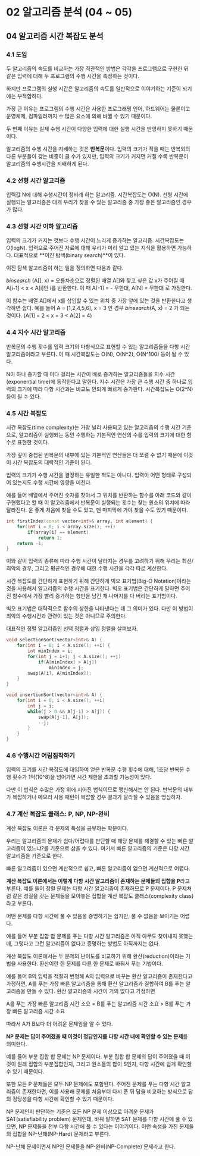 # 02 알고리즘 분석 (04 ~ 05)

## 04 알고리즘 시간 복잡도 분석

### 4.1 도입

두 알고리즘의 속도를 비교하는 가장 직관적인 방법은 각각을 프로그램으로 구현한 뒤 같은 입력에 대해 두 프로그램의 수행 시간을 측정하는 것이다.

하지만 프로그램의 실행 시간은 알고리즘의 속도를 일반적으로 이야기하는 기준이 되기에는 부적합하다. 

가장 큰 이유는 프로그램의 수행 시간은 사용한 프로그래밍 언어, 하드웨어는 물론이고 운영체제, 컴파일러까지 수 많은 요소에 의해 바뀔 수 있기 때문이다.

두 번째 이유는 실제 수행 시간이 다양한 입력에 대한 실행 시간을 반영하지 못하기 때문이다. 

알고리즘의 수행 시간을 지배하는 것은 **반복문**이다. 입력의 크기가 작을 때는 반복외의 다른 부분들이 갖는 비중이 클 수가 있지만, 입력의 크기가 커지면 커질 수록 반복문이 알고리즘의 수행시간을 지배하게 된다.

### 4.2 선형 시간 알고리즘

입력값 N에 대해 수행시간이 정비례 하는 알고리즘. 시간복잡도는 O(N). 선형 시간에 실행되는 알고리즘은 대개 우리가 찾을 수 있는 알고리즘 중 가장 좋은 알고리즘인 경우가 많다.

### 4.3 선형 시간 이하 알고리즘

입력의 크기가 커지는 것보다 수행 시간이 느리게 증가하는 알고리즘. 시간복잡도는 O(logN). 입력으로 주어진 자료에 대해 우리가 미리 알고 있는 지식을 활용하면 가능하다. 대표적으로 **이진 탐색(binary search)**이 있다.

이진 탐색 알고리즘이 하는 일을 정의하면 다음과 같다.

*binsearch* (A[], x) = 오름차순으로 정렬된 배열 A[]와 찾고 싶은 값 x가 주어질 때 A[i-1] < x < A[i]인 i를 반환한다. 이 때 A[-1] = - 무한대, A[N] = 무한대 로 가정한다.

이 함수는 배열 A[]에서 x를 삽입할 수 있는 위치 중 가장 앞에 있는 것을 반환한다고 생각하면 쉽다. 예를 들어 A = [1,2,4,5,6], x = 3 인 경우 *binsearch*(A, x) = 2 가 되는 것이다. (A[1] = 2 < x = 3 < A[2] = 4)

### 4.4 지수 시간 알고리즘

반복문의 수행 횟수를 입력 크기의 다항식으로 표현할 수 있는 알고리즘들을 다항 시간 알고리즘이라고 부른다. 이 때 시간복잡도는 O(N), O(N^2), O(N^100) 등이 될 수 있다.

N이 하나 증가할 때 마다 걸리는 시간이 배로 증가하는 알고리즘들을 지수 시간(exponential time)에 동작한다고 말한다. 지수 시간은 가장 큰 수행 시간 중 하나로 입력의 크기에 따라 다항 시간과는 비교도 안되게 빠르게 증가한다. 시간복잡도는 O(2^N) 등이 될 수 있다.

### 4.5 시간 복잡도

시간 복잡도(time complexity)는 가장 널리 사용되고 있는 알고리즘의 수행 시간 기준으로, 알고리즘이 실행되는 동안 수행하는 기본적인 연산의 수를 입력의 크기에 대한 함수로 표현한 것이다. 

가장 깊이 중첩된 반복문의 내부에 있는 기본적인 연산들은 더 쪼갤 수 없기 때문에 이것이 시간 복잡도의 대략적인 기준이 된다.

입력의 크기가 수행 시간을 결정하는 유일한 척도는 아니다. 입력이 어떤 형태로 구성되어 있는지도 수행 시간에 영향을 미친다. 

예를 들어 배열에서 주어진 숫자를 찾아서 그 위치를 반환하는 함수를 아래 코드와 같이 구현했다고 할 때 이 알고리즘에서 반복문이 실행되는 횟수는 찾는 원소의 위치에 따라 달라진다. 운 좋게 처음에 찾을 수도 있고, 맨 마지막에 가야 찾을 수도 있기 때문이다.

```cpp
int firstIndex(const vector<int>& array, int element) {
    for(int i = 0; i < array.size(); ++i) 
        if(array[i] == element)
            return 1;
    return -1;
}
```

이와 같이 입력의 종류에 따라 수행 시간이 달라지는 경우를 고려하기 위해 우리는 최선/최악의 경우, 그리고 평균적인 경우에 대한 수행 시간을 각각 따로 계산한다.

시간 복잡도를 간단하게 표현하기 위해 간단하게 빅오 표기법(Big-O Notation)이라는 것을 사용해서 알고리즘의 수행 시간을 표기한다. 빅오 표기법은 간단하게 말하면 주어진 함수에서 가장 빨리 증가하는 항만을 남긴 채 나머지를 다 버리는 표기법이다.

빅오 표기법은 대략적으로 함수의 상한을 나타낸다는 데 그 의미가 있다. 다만 이 방법이 최악의 수행시간과 관련이 있는 것은 아니므로 주의한다.

대표적인 정렬 알고리즘인 선택 정렬과 삽입 정렬을 살펴보자.

```cpp
void selectionSort(vector<int>& A) {
    for(int i = 0; i < A.size(); ++i) {
        int minIndex = i;
        for(int j = i+1; j < A.size(); ++j)
            if(A[minIndex] > A[j])
                minIndex = j;
        swap(A[i], A[minIndex]);
    }
}

void insertionSort(vector<int>& A) {
    for(int i = 0; i < A.size(); ++i)
        int j = i;
        while(j > 0 && A[j-1] > A[j]) {
            swap(A[j-1], A[j]);
            --j;
        }
    }
}
```

### 4.6 수행시간 어림짐작하기

입력의 크기를 시간 복잡도에 대입하여 얻은 반복문 수행 횟수에 대해, 1초당 반복문 수행 횟수가 1억(10^8)을 넘어가면 시간 제한을 초과할 가능성이 있다.

다만 이 법칙은 수많은 가정 위에 지어진 법칙이므로 맹신해서는 안 된다. 반복문의 내부가 복잡하거나 메모리 사용 패턴이 복잡할 경우 결과가 달라질 수 있음을 명심하자.

### 4.7 계산 복잡도 클래스: P, NP, NP-완비

계산 복잡도 이론은 각 문제의 특성을 공부하는 학문이다. 

우리는 알고리즘의 문제가 쉽다/어렵다를 판단할 때 해당 문제를 해결할 수 있는 빠른 알고리즘이 있느냐?를 기준으로 삼을 수 있다. 여기서 빠른 알고리즘의 기준은 다항 시간 알고리즘을 기준으로 한다.

빠른 알고리즘이 있으면 계산적으로 쉽고, 빠른 알고리즘이 없으면 계산적으로 어렵다.

**계산 복잡도 이론에서는 이렇게 다항 시간 알고리즘이 존재하는 문제들의 집합을 P**라고 부른다. 예를 들어 정렬 문제는 다항 시간 알고리즘이 존재하므로 P 문제이다. P 문제처럼 같은 성질을 갖는 문제들을 모아놓은 집합을 계산 복잡도 클래스(complexity class)라고 부른다. 

어떤 문제를 다항 시간에 풀 수 있음을 증명하기는 쉽지만, 풀 수 없음을 보이기는 어렵다. 

예를 들어 부분 집합 합 문제를 푸는 다항 시간 알고리즘은 아직 아무도 찾아내지 못했는데, 그렇다고 그런 알고리즘이 없다고 증명하는 방법도 아직까지는 없다.

계산 복잡도 이론에서는 두 문제의 난이도를 비교하기 위해 환산(reduction)이라는 기법을 사용한다. 환산이란 한 문제를 다른 한 문제로 바꿔서 푸는 기법이다. 

예를 들어 B의 입력을 적절히 변형해 A의 입력으로 바꾸는 환산 알고리즘이 존재한다고 가정하면, A를 푸는 가장 빠른 알고리즘을 통해 환산 알고리즘과 결합하여 B를 푸는 알고리즘을 만들 수 있다. 환산 알고리즘의 시간이 거의 없다고 가정하면

A를 푸는 가장 빠른 알고리즘 시간 소요 = B를 푸는 알고리즘 시간 소요 > B를 푸는 가장 빠른 알고리즘 시간 소요

따라서 A가 B보다 더 어려운 문제임을 알 수 있다.

**NP 문제는 답이 주어졌을 때 이것이 정답인지를 다항 시간 내에 확인할 수 있는 문제**를 의미한다.

예를 들어 부분 집합 합 문제는 NP 문제이다. 부분 집합 합 문제의 답이 주어졌을 때 이것이 원래 집합의 부분집합인지, 그리고 원소들의 합이 S인지, 다항 시간에 쉽게 확인할 수 있기 때문이다.

또한 모든 P 문제들은 모두 NP 문제에도 포함된다. 주어진 문제를 푸는 다항 시간 알고리즘이 존재한다면, 이를 사용해 문제를 처음부터 다시 푼 뒤 답을 비교하는 방식으로 답의 정당성을 다항 시간에 확인할 수 있기 때문이다.

NP 문제인지 판단하는 기준은 모든 NP 문제 이상으로 어려운 문제가 SAT(satisfiability problem) 문제인데, 바꿔 말하면 SAT 문제를 다항 시간에 풀 수 있으면, NP 문제들을 전부 다항 시간에 풀 수 있다는 이야기이다. 이런 속성을 가진 문제들의 집합을 NP-난해(NP-Hard) 문제라고 부른다. 

NP-난해 문제이면서 NP인 문제들을 NP-완비(NP-Complete) 문제라고 한다.
